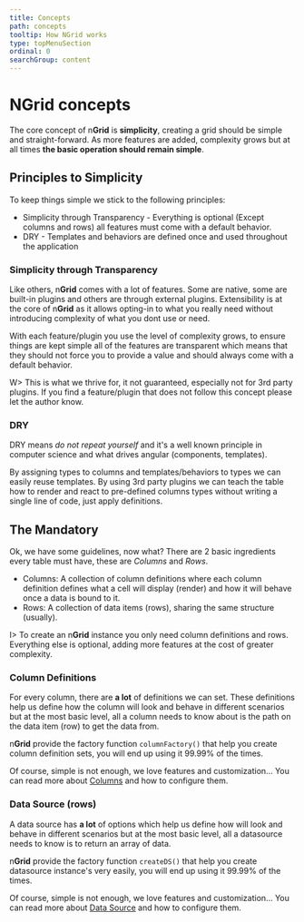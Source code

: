 ```yaml
---
title: Concepts
path: concepts
tooltip: How NGrid works
type: topMenuSection
ordinal: 0
searchGroup: content
---
```

# NGrid concepts

The core concept of n**Grid** is **simplicity**, creating a grid should be simple and straight-forward.
As more features are added, complexity grows but at all times **the basic operation should remain simple**.

## Principles to Simplicity

To keep things simple we stick to the following principles:

- Simplicity through Transparency - Everything is optional (Except columns and rows) all features must come with a default behavior.
- DRY - Templates and behaviors are defined once and used throughout the application

### Simplicity through Transparency

Like others, n**Grid** comes with a lot of features. Some are native, some are built-in plugins and others are through external plugins. Extensibility
is at the core of n**Grid** as it allows opting-in to what you really need without introducing complexity of what you dont use or need.

With each feature/plugin you use the level of complexity grows, to ensure things are kept simple all of the features are transparent which means that they
should not force you to provide a value and should always come with a default behavior.

W> This is what we thrive for, it not guaranteed, especially not for 3rd party plugins. If you find a feature/plugin that does not follow this concept
please let the author know.

### DRY

DRY means *do not repeat yourself* and it's a well known principle in computer science and what drives angular (components, templates).

By assigning types to columns and templates/behaviors to types we can easily reuse templates. By using 3rd party plugins we can teach the table how to
render and react to pre-defined columns types without writing a single line of code, just apply definitions.

## The Mandatory

Ok, we have some guidelines, now what? There are 2 basic ingredients every table must have, these are *Columns* and *Rows*.  

- Columns: A collection of column definitions where each column definition defines what a cell will display (render) and how it will behave once a data is bound to it.
- Rows: A collection of data items (rows), sharing the same structure (usually).

I> To create an n**Grid** instance you only need column definitions and rows. Everything else is optional, adding more features at the cost of greater complexity.

### Column Definitions

For every column, there are **a lot** of definitions we can set. These definitions help us define how the column will look and behave in different scenarios but at the most basic level, all a column needs to know about is the path on the data item (row) to get the data from.

n**Grid** provide the factory function `columnFactory()` that help you create column definition sets, you will end up using it 99.99% of the times.

Of course, simple is not enough, we love features and customization... You can read more about [Columns](./columns/quick-through) and how to configure them.

### Data Source (rows)

A data source has **a lot** of options which help us define how will look and behave in different scenarios but at the most basic level, all a
datasource needs to know is to return an array of data.

n**Grid** provide the factory function `createDS()` that help you create datasource instance's very easily, you will end up using it 99.99% of the times.

Of course, simple is not enough, we love features and customization... You can read more about [Data Source](./datasource/quick-through) and how to configure them.
